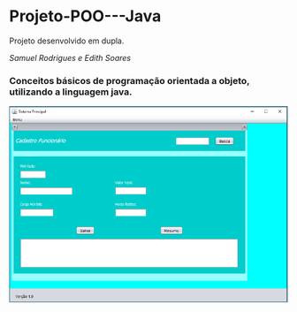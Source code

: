 # Projeto-POO---Java
Projeto desenvolvido em dupla.

*Samuel Rodrigues e Edith Soares*

### Conceitos básicos de programação orientada a objeto, utilizando a linguagem java.
![Tela Principal](https://github.com/Samuel7971/Projeto-POO---Java/blob/master/Trabalho_Funcionario/src/main/java/trabalho1_poo/trabalho_funcionario/TelaTrabalhoPOO.PNG)
